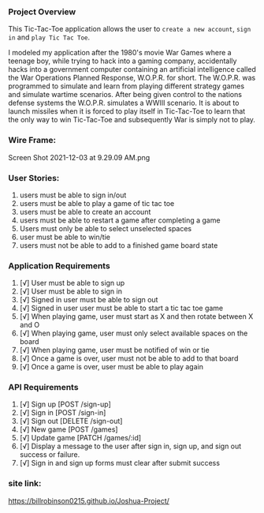 
### Project Overview
This Tic-Tac-Toe application allows the user to `create a new account`, `sign in` and `play Tic Tac Toe`. 

I modeled my application after the 1980's movie War Games where a teenage boy, while trying to hack into a gaming company, accidentally hacks into a government computer containing an artificial intelligence called the War Operations Planned Response, W.O.P.R. for short. The W.O.P.R. was programmed to simulate and learn from playing different strategy games and simulate wartime scenarios. After being given control to the nations defense systems the W.O.P.R. simulates a WWIII scenario. It is about to launch missiles when it is forced to play itself in Tic-Tac-Toe to learn that the only way to win Tic-Tac-Toe and subsequently War is simply not to play. 

### Wire Frame:
Screen Shot 2021-12-03 at 9.29.09 AM.png

### User Stories:
1. users must be able to sign in/out
2. users must be able to play a game of tic tac toe
3. users must be able to create an account
4. users must be able to restart a game after completing a game
5. Users must only be able to select unselected spaces
6. user must be able to win/tie
7. users must not be able to add to a finished game board state

### Application Requirements

1.  [√] User must be able to sign up
1.  [√] User must be able to sign in
1.  [√] Signed in user must be able to sign out
1.  [√] Signed in user user must be able to start a tic tac toe game
1.  [√] When playing game, user must start as X and then rotate between X and O
1.  [√] When playing game, user must only select available spaces on the board
1.  [√] When playing game, user must be notified of win or tie
1.  [√] Once a game is over, user must not be able to add to that board
1.  [√] Once a game is over, user must be able to play again

### API Requirements

1.  [√] Sign up [POST /sign-up]
1.  [√] Sign in [POST /sign-in]
1.  [√] Sign out [DELETE /sign-out]
1.  [√] New game [POST /games]
2.  [√] Update game [PATCH /games/:id]
6.  [√] Display a message to the user after sign in, sign up, and sign out success or failure.
7.  [√] Sign in and sign up forms must clear after submit success

### site link:
https://billrobinson0215.github.io/Joshua-Project/